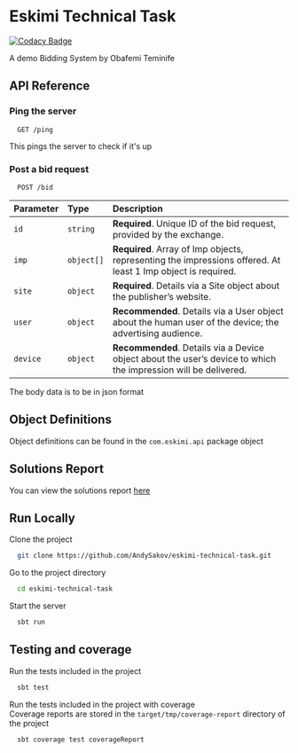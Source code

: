 
# Eskimi Technical Task

[![Codacy Badge](https://api.codacy.com/project/badge/Grade/71502e770eb141e5a2e06c2dfd6e648e)](https://app.codacy.com/gh/AndySakov/eskimi-technical-task?utm_source=github.com&utm_medium=referral&utm_content=AndySakov/eskimi-technical-task&utm_campaign=Badge_Grade_Settings)

A demo Bidding System by Obafemi Teminife

## API Reference

### Ping the server

```http
  GET /ping
```

This pings the server to check if it's up

### Post a bid request

```http
  POST /bid
```

| Parameter | Type     | Description                       |
| :-------- | :------- | :-------------------------------- |
| `id`      | `string` | **Required**. Unique ID of the bid request, provided by the exchange. |
| `imp`      | `object[]` | **Required**. Array of Imp objects,  representing the impressions offered. At least 1 Imp object is required.|
| `site`      | `object` | **Required**. Details via a Site object about the publisher’s website.|
| `user`      | `object` | **Recommended**. Details via a User object about the human user of the device; the advertising audience.|
| `device`      | `object` | **Recommended**. Details via a Device object about the user’s device to which the impression will be delivered.|

The body data is to be in json format

## Object Definitions

Object definitions can be found in the `com.eskimi.api` package object

## Solutions Report

You can view the solutions report [here](https://github.com/AndySakov/eskimi-technical-task/tree/main/src/main/scala/com/eskimi/api/SolutionReport.md)

## Run Locally

Clone the project

```bash
  git clone https://github.com/AndySakov/eskimi-technical-task.git
```

Go to the project directory

```bash
  cd eskimi-technical-task
```

Start the server

```bash
  sbt run
```

## Testing and coverage

Run the tests included in the project

```bash
  sbt test 
```

Run the tests included in the project with coverage  
Coverage reports are stored in the `target/tmp/coverage-report` directory of the project

```bash
  sbt coverage test coverageReport
```

